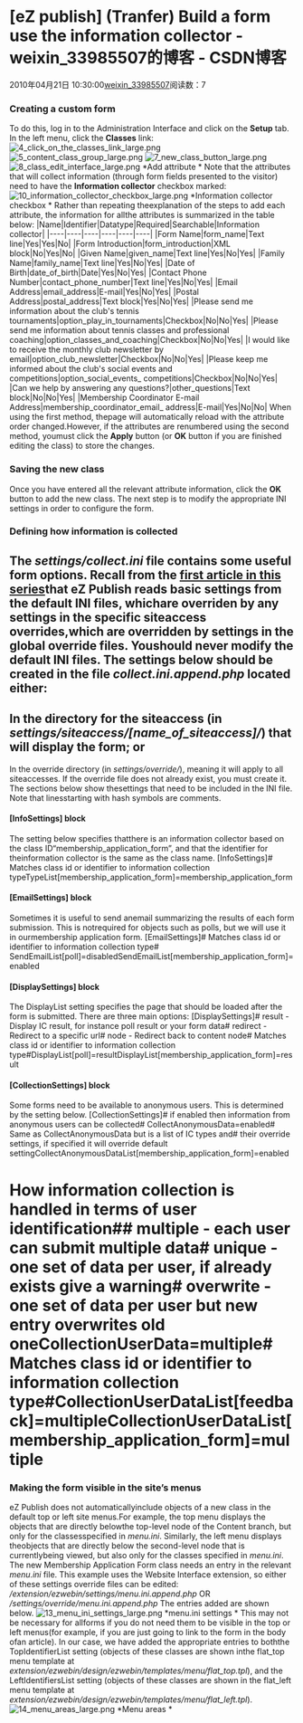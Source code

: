 # [eZ publish] (Tranfer) Build a form use the information collector - weixin_33985507的博客 - CSDN博客
2010年04月21日 10:30:00[weixin_33985507](https://me.csdn.net/weixin_33985507)阅读数：7
### Creating a custom form
To do this, log in to the Administration Interface and click on the **Setup** tab. In the left menu, click the **Classes** link: 
![4_click_on_the_classes_link_large.png](http://share.ez.no/var/community/storage/images/media/images/4_click_on_the_classes_link_large2/317757-1-eng-GB/4_click_on_the_classes_link_large.png)
![5_content_class_group_large.png](http://share.ez.no/var/community/storage/images/media/images/5_content_class_group_large2/317760-1-eng-GB/5_content_class_group_large.png)
![7_new_class_button_large.png](http://share.ez.no/var/community/storage/images/media/images/7_new_class_button_large2/317763-1-eng-GB/7_new_class_button_large.png)
![8_class_edit_interface_large.png](http://share.ez.no/var/community/storage/images/media/images/8_class_edit_interface_large2/317766-1-eng-GB/8_class_edit_interface_large.png)
*Add attribute *
Note that the attributes that will collect information (through form fields presented to the visitor) need to have the **Information collector** checkbox marked: 
![10_information_collector_checkbox_large.png](http://share.ez.no/var/community/storage/images/media/images/10_information_collector_checkbox_large2/317772-1-eng-GB/10_information_collector_checkbox_large.png)
*Information collector checkbox *
Rather than repeating theexplanation of the steps to add each attribute, the information for allthe attributes is summarized in the table below: 
|Name|Identifier|Datatype|Required|Searchable|Information collector|
|----|----|----|----|----|----|
|Form Name|form_name|Text line|Yes|Yes|No|
|Form Introduction|form_introduction|XML block|No|Yes|No|
|Given Name|given_name|Text line|Yes|No|Yes|
|Family Name|family_name|Text line|Yes|No|Yes|
|Date of Birth|date_of_birth|Date|Yes|No|Yes|
|Contact Phone Number|contact_phone_number|Text line|Yes|No|Yes|
|Email Address|email_address|E-mail|Yes|No|Yes|
|Postal Address|postal_address|Text block|Yes|No|Yes|
|Please send me information    about the club's tennis tournaments|option_play_in_tournaments|Checkbox|No|No|Yes|
|Please send me information    about tennis classes and professional coaching|option_classes_and_coaching|Checkbox|No|No|Yes|
|I would like to receive the    monthly club newsletter by email|option_club_newsletter|Checkbox|No|No|Yes|
|Please keep me informed    about the club's social events and competitions|option_social_events_            competitions|Checkbox|No|No|Yes|
|Can we help by answering any    questions?|other_questions|Text block|No|No|Yes|
|Membership Coordinator    E-mail Address|membership_coordinator_email_            address|E-mail|Yes|No|No|
When using the first method, thepage will automatically reload with the attribute order changed.However, if the attributes are renumbered using the second method, youmust click the **Apply** button (or **OK** button if you are finished editing the class) to store the changes. 
### Saving the new class
Once you have entered all the relevant attribute information, click the **OK** button to add the new class. 
The next step is to modify the appropriate INI settings in order to configure the form. 
### Defining how information is collected
The *settings/collect.ini* file contains some useful form options. 
Recall from the [first article in this series](http://share.ez.no/articles/ez-publish/how-to-configure-an-ez-publish-site)that eZ Publish reads basic settings from the default INI files, whichare overriden by any settings in the specific siteaccess overrides,which are overridden by settings in the global override files. Youshould never modify the default INI files. 
The settings below should be created in the file *collect.ini.append.php* located either: 
- 
In  the directory for the siteaccess (in  *settings/siteaccess/[name_of_siteaccess]/*) that will display  the form; or
- 
In the override directory  (in *settings/override/*), meaning it will apply to all  siteaccesses.
If the override file does not already exist, you must create it. 
The sections below show thesettings that need to be included in the INI file. Note that linesstarting with hash symbols are comments. 
#### [InfoSettings] block
The setting below specifies thatthere is an information collector based on the class ID“membership_application_form”, and that the identifier for theinformation collector is the same as the class name. 
[InfoSettings]# Matches class id or identifier to information collection typeTypeList[membership_application_form]=membership_application_form
#### [EmailSettings] block
Sometimes it is useful to send anemail summarizing the results of each form submission. This is notrequired for objects such as polls, but we will use it in ourmembership application form. 
[EmailSettings]# Matches class id or identifier to information collection type# SendEmailList[poll]=disabledSendEmailList[membership_application_form]=enabled
#### [DisplaySettings] block
The DisplayList setting specifies the page that should be loaded after the form is submitted. There are three main options: 
[DisplaySettings]# result  - Display IC result, for instance poll result or your form data# redirect - Redirect to a specific url# node    - Redirect back to content node# Matches class id or identifier to information collection type#DisplayList[poll]=resultDisplayList[membership_application_form]=result
#### [CollectionSettings] block
Some forms need to be available to anonymous users. This is determined by the setting below. 
[CollectionSettings]# if enabled then information from anonymous users can be collected# CollectAnonymousData=enabled# Same as CollectAnonymousData but is a list of IC types and# their override settings, if specified it will override default settingCollectAnonymousDataList[membership_application_form]=enabled
# How information collection is handled in terms of user identification## multiple - each user can submit multiple data# unique   - one set of data per user, if already exists give a warning# overwrite - one set of data per user but new entry overwrites old oneCollectionUserData=multiple# Matches class id or identifier to information collection type#CollectionUserDataList[feedback]=multipleCollectionUserDataList[membership_application_form]=multiple
### Making the form visible in the site’s menus
eZ Publish does not automaticallyinclude objects of a new class in the default top or left site menus.For example, the top menu displays the objects that are directly belowthe top-level node of the Content branch, but only for the classesspecified in *menu.ini*. Similarly, the left menu displays theobjects that are directly below the second-level node that is currentlybeing viewed, but also only for the classes specified in *menu.ini*. The new Membership Application Form class needs an entry in the relevant *menu.ini* file. 
This example uses the Website Interface extension, so either of these settings override files can be edited: 
*/extension/ezwebin/settings/menu.ini.append.php*
OR 
*/settings/override/menu.ini.append.php*
The entries added are shown below. 
![13_menu_ini_settings_large.png](http://share.ez.no/var/community/storage/images/media/images/13_menu_ini_settings_large2/317778-1-eng-GB/13_menu_ini_settings_large.png)
*menu.ini settings *
This may not be necessary for allforms if you do not need them to be visible in the top or left menus(for example, if you are just going to link to the form in the body ofan article). In our case, we have added the appropriate entries to boththe TopIdentifierList setting (objects of these classes are shown inthe flat_top menu template at *extension/ezwebin/design/ezwebin/templates/menu/flat_top.tpl*), and the LeftIdentifiersList setting (objects of these classes are shown in the flat_left menu template at *extension/ezwebin/design/ezwebin/templates/menu/flat_left.tpl*). 
![14_menu_areas_large.png](http://share.ez.no/var/community/storage/images/media/images/14_menu_areas_large2/317781-1-eng-GB/14_menu_areas_large.png)
*Menu areas *
